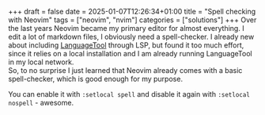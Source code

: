 +++ 
draft = false
date = 2025-01-07T12:26:34+01:00
title = "Spell checking with Neovim"
tags = ["neovim", "nvim"]
categories = ["solutions"]
+++
Over the last years Neovim became my primary editor for almost everything. I edit a lot of markdown files, I obviously
need a spell-checker. I already new about including [LanguageTool](https://languagetool.org) through LSP, but found it
too much effort, since it relies on a local installation and I am already running LanguageTool in my local network.  
So, to no surprise I just learned that Neovim already comes with a basic spell-checker, which is good enough for my
purpose.

You can enable it with `:setlocal spell` and disable it again with `:setlocal nospell` - awesome.


